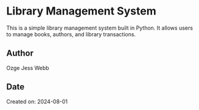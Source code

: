 # Library Management System

This is a simple library management system built in Python. It allows users to manage books, authors, and library transactions.

## Author

Ozge Jess Webb

## Date

Created on: 2024-08-01